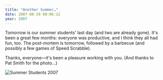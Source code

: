 ```yaml
---
title: "Another Summer…"
date: 2007-08-29 08:06:12
year: 2007
---
```

Tomorrow is our summer students' last day (and two are already gone).  It's been a great few months: everyone was productive, and I think they all had fun, too. The post-mortem is tomorrow, followed by a barbecue (and possibly a few games of Speed Scrabble).

Thanks, everyone—it's been a pleasure working with you. (And thanks to Pat Smith for the photo…)

<img src="{{'/files/2007/08/students-summer-2007.jpg' | relative_url}}" alt="Summer Students 2007" class="centered">

